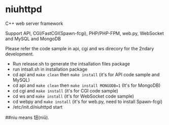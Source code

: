 # niuhttpd
C++ web server framework

Support API, CGI/FastCGI(Spawn-fcgi), PHP/PHP-FPM, web.py, WebSocket and MySQL and MongoDB

Please refer the code sample in api, cgi and ws direcory for the 2ndary development.
* Run release.sh to generate the intsallation files package
* run intsall.sh in installation package
* cd api and `make clean` then `make install` (it's for API code sample and MySQL)
* cd api and `make clean` then `make install MONGODB=1` (It's for MongoDB)
* cd cgi and `make install` (it's for CGI code sample)
* cd ws and `make install` (it's for WebSocket code sample)
* cd webpy and `make install` (it's for web.py, need to install Spawn-fcgi)
* /etc/init.d/niuhttpd start

##niu means 钮(niǔ).
